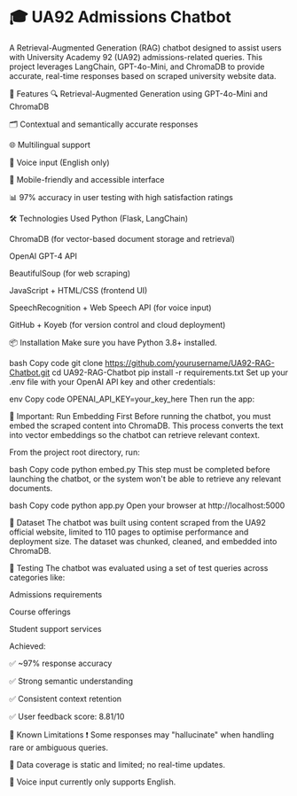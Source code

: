 # 🎓 UA92 Admissions Chatbot
A Retrieval-Augmented Generation (RAG) chatbot designed to assist users with University Academy 92 (UA92) admissions-related queries. This project leverages LangChain, GPT-4o-Mini, and ChromaDB to provide accurate, real-time responses based on scraped university website data.

🚀 Features
🔍 Retrieval-Augmented Generation using GPT-4o-Mini and ChromaDB

🗂️ Contextual and semantically accurate responses

🌐 Multilingual support

🎤 Voice input (English only)

📱 Mobile-friendly and accessible interface

📊 97% accuracy in user testing with high satisfaction ratings

🛠 Technologies Used
Python (Flask, LangChain)

ChromaDB (for vector-based document storage and retrieval)

OpenAI GPT-4 API

BeautifulSoup (for web scraping)

JavaScript + HTML/CSS (frontend UI)

SpeechRecognition + Web Speech API (for voice input)

GitHub + Koyeb (for version control and cloud deployment)

📦 Installation
Make sure you have Python 3.8+ installed.

bash
Copy code
git clone https://github.com/yourusername/UA92-RAG-Chatbot.git
cd UA92-RAG-Chatbot
pip install -r requirements.txt
Set up your .env file with your OpenAI API key and other credentials:

env
Copy code
OPENAI_API_KEY=your_key_here
Then run the app:

📌 Important: Run Embedding First
Before running the chatbot, you must embed the scraped content into ChromaDB. This process converts the text into vector embeddings so the chatbot can retrieve relevant context.

From the project root directory, run:

bash
Copy code
python embed.py
This step must be completed before launching the chatbot, or the system won't be able to retrieve any relevant documents.

bash
Copy code
python app.py
Open your browser at http://localhost:5000

📄 Dataset
The chatbot was built using content scraped from the UA92 official website, limited to 110 pages to optimise performance and deployment size. The dataset was chunked, cleaned, and embedded into ChromaDB.

🧪 Testing
The chatbot was evaluated using a set of test queries across categories like:

Admissions requirements

Course offerings

Student support services

Achieved:

✅ ~97% response accuracy

✅ Strong semantic understanding

✅ Consistent context retention

✅ User feedback score: 8.81/10

🧠 Known Limitations
❗ Some responses may "hallucinate" when handling rare or ambiguous queries.

📄 Data coverage is static and limited; no real-time updates.

🎤 Voice input currently only supports English.
